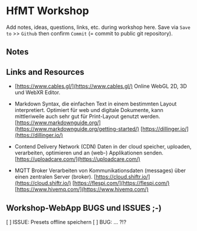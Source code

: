 # HfMT Workshop

Add notes, ideas, questions, links, etc. during workshop here.
Save via `Save to` >> `Github` then confirm `Commit` (= commit to public git repository).


## Notes

## Links and Resources

- [https://www.cables.gl/](https://www.cables.gl/)
Online WebGL 2D, 3D und WebXR Editor.

- Markdown
Syntax, die einfachen Text in einem bestimmten Layout interpretiert. Optimiert für web und digitale Dokumente, kann mittleriweile auch sehr gut für Print-Layout genutzt werden.
[https://www.markdownguide.org/](https://www.markdownguide.org/getting-started/)
[https://dillinger.io/](https://dillinger.io/)

- Contend Delivery Network (CDN)
Daten in der cloud speicher, uploaden, verarbeiten, optimieren und an (web-) Applikationen senden.
[https://uploadcare.com/](https://uploadcare.com/)

- MQTT Broker
Verarbeiten von Kommunikationsdaten (messages) über einen zentralen Server (broker).
[https://cloud.shiftr.io/](https://cloud.shiftr.io/)
[https://flespi.com/](https://flespi.com/)
[https://www.hivemq.com/](https://www.hivemq.com/)



## Workshop-WebApp BUGS und ISSUES ;-)
[ ] ISSUE: Presets offline speichern
[ ] BUG: ... ?!?